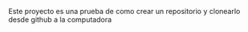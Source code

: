 Este proyecto es una prueba de como crear un repositorio y clonearlo desde github a la computadora   